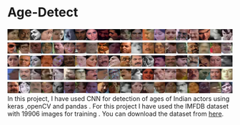 # Age-Detect
![Image](image/faces.png)
In this project, I have used CNN for detection of ages of Indian actors using keras ,openCV and pandas . For this project I have used the IMFDB dataset with 19906 images for training . You can download the dataset from [here](http://cvit.iiit.ac.in/projects/IMFDB/pages/downloadDB.html).
